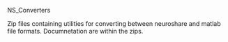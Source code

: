 NS_Converters

Zip files containing utilities for converting between neuroshare and matlab file formats. Documnetation are within the zips.